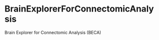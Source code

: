 BrainExplorerForConnectomicAnalysis
===================================

Brain Explorer for Connectomic Analysis (BECA)
